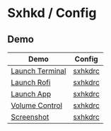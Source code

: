 
# Sxhkd / Config

## Demo

| Demo                                   | Config                                  |
| -------------------------------------- | --------------------------------------- |
| [Launch Terminal](terminal/basic)      | [sxhkdrc](terminal/basic/sxhkdrc)       |
| [Launch Rofi](rofi/basic)              | [sxhkdrc](rofi/basic/sxhkdrc)           |
| [Launch App](app/basic)                | [sxhkdrc](app/basic/sxhkdrc)            |
| [Volume Control](volume_control/basic) | [sxhkdrc](volume_control/basic/sxhkdrc) |
| [Screenshot](screenshot/basic)         | [sxhkdrc](screenshot/basic/sxhkdrc)     |
